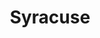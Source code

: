 ---
title: Syracuse
crosslinks:
- science
- Reddit_Burns
- childfree
- VoltageVideoGames
- Serendipity
- SyracuseU
- Rochester
- legaladvice
- ithaca
- conspiracy
- politics
- relationships
- television
---